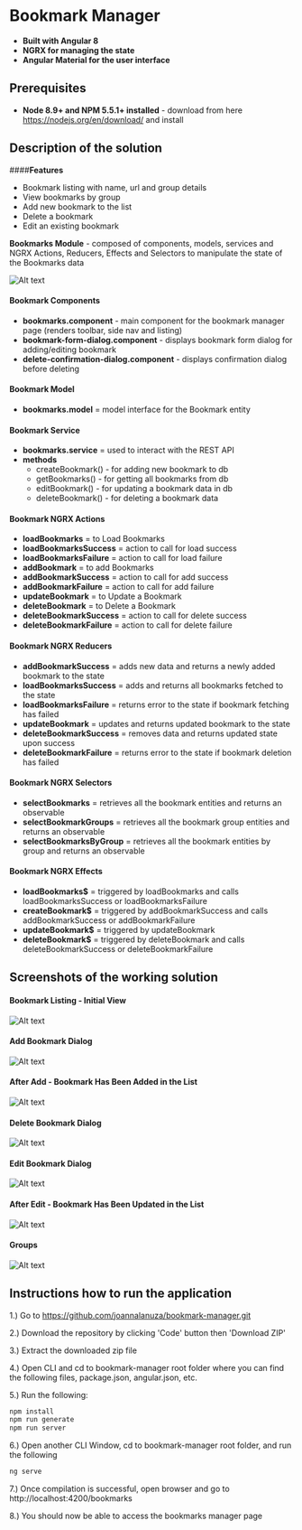 # Bookmark Manager
* **Built with Angular 8**
* **NGRX for managing the state**
* **Angular Material for the user interface**

## Prerequisites
* **Node 8.9+ and  NPM 5.5.1+  installed** - download from here https://nodejs.org/en/download/ and install

## Description of the solution
####**Features**

* Bookmark listing with name, url and group details
* View bookmarks by group
* Add new bookmark to the list
* Delete a bookmark
* Edit an existing bookmark


**Bookmarks Module** - composed of components, models, services and NGRX Actions, Reducers, Effects and Selectors to manipulate the state of the Bookmarks data

![Alt text](./src/assets/snippets/bm-module.PNG)

#### Bookmark Components
* **bookmarks.component** - main component for the bookmark manager page (renders toolbar, side nav and listing)
* **bookmark-form-dialog.component** - displays bookmark form dialog for adding/editing bookmark
* **delete-confirmation-dialog.component** - displays confirmation dialog before deleting

#### Bookmark Model
* **bookmarks.model** = model interface for the Bookmark entity

#### Bookmark Service
* **bookmarks.service** = used to interact with the REST API
* **methods**
  * createBookmark() - for adding new bookmark to db
  * getBookmarks() - for getting all bookmarks from db
  * editBookmark() - for updating a bookmark data in db
  * deleteBookmark() - for deleting a bookmark data
  
#### Bookmark NGRX Actions
* **loadBookmarks** = to Load Bookmarks
* **loadBookmarksSuccess** = action to call for load success
* **loadBookmarksFailure** = action to call for load failure
* **addBookmark** = to add Bookmarks
* **addBookmarkSuccess** = action to call for add success
* **addBookmarkFailure** = action to call for add failure
* **updateBookmark** = to Update a Bookmark
* **deleteBookmark** = to Delete a Bookmark
* **deleteBookmarkSuccess** = action to call for delete success
* **deleteBookmarkFailure** = action to call for delete failure

#### Bookmark NGRX Reducers
* **addBookmarkSuccess** = adds new data and returns a newly added bookmark to the state
* **loadBookmarksSuccess** = adds and returns all bookmarks fetched to the state
* **loadBookmarksFailure** = returns error to the state if bookmark fetching has failed
* **updateBookmark** = updates and returns updated bookmark to the state
* **deleteBookmarkSuccess** = removes data and returns updated state upon success
* **deleteBookmarkFailure** = returns error to the state if bookmark deletion has failed

#### Bookmark NGRX Selectors
* **selectBookmarks** = retrieves all the bookmark entities and returns an observable
* **selectBookmarkGroups** = retrieves all the bookmark group entities and returns an observable
* **selectBookmarksByGroup** = retrieves all the bookmark entities by group and returns an observable

#### Bookmark NGRX Effects
* **loadBookmarks$** = triggered by loadBookmarks and calls loadBookmarksSuccess or loadBookmarksFailure
* **createBookmark$** = triggered by addBookmarkSuccess and calls addBookmarkSuccess or addBookmarkFailure
* **updateBookmark$** = triggered by updateBookmark
* **deleteBookmark$** = triggered by deleteBookmark and calls deleteBookmarkSuccess or deleteBookmarkFailure


## Screenshots of the working solution
#### Bookmark Listing - Initial View
![Alt text](./src/assets/snippets/bm-1.PNG)

#### Add Bookmark Dialog
![Alt text](./src/assets/snippets/bm-add-1.PNG)

#### After Add - Bookmark Has Been Added in the List
![Alt text](./src/assets/snippets/bm-add-3.PNG)

#### Delete Bookmark Dialog
![Alt text](./src/assets/snippets/bm-delete-1-boxed.png)

#### Edit Bookmark Dialog
![Alt text](./src/assets/snippets/bm-edit-1-boxed.png)

#### After Edit - Bookmark Has Been Updated in the List
![Alt text](./src/assets/snippets/bm-edit-2-boxed.png)

#### Groups
![Alt text](./src/assets/snippets/bm-group-3-boxed.png)


## Instructions how to run the application
1.) Go to https://github.com/joannalanuza/bookmark-manager.git

2.) Download the repository by clicking 'Code' button then 'Download ZIP'

3.) Extract the downloaded zip file

4.) Open CLI and cd to bookmark-manager root folder where you can find the following files, package.json, angular.json, etc.

5.) Run the following:
```sh
npm install
npm run generate
npm run server
```
6.) Open another CLI Window, cd to bookmark-manager root folder, and run the following
```sh
ng serve
```
7.) Once compilation is successful, open browser and go to http://localhost:4200/bookmarks

8.) You should now be able to access the bookmarks manager page

